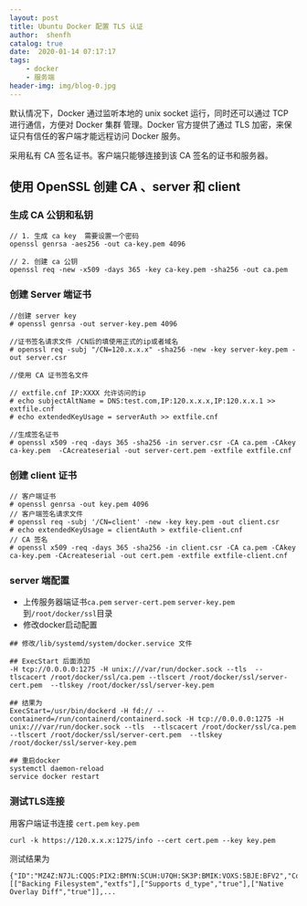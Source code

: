 ```yaml
---
layout: post
title: Ubuntu Docker 配置 TLS 认证
author:  shenfh
catalog: true
date:  2020-01-14 07:17:17
tags:
    - docker 
    - 服务端
header-img: img/blog-0.jpg
---
```



默认情况下，Docker 通过监听本地的 unix socket 运行，同时还可以通过 TCP 进行通信，方便对 Docker 集群 管理。Docker 官方提供了通过 TLS 加密，来保证只有信任的客户端才能远程访问 Docker 服务。

采用私有 CA 签名证书。客户端只能够连接到该 CA 签名的证书和服务器。

## 使用 OpenSSL 创建 CA 、server 和 client


### 生成 CA 公钥和私钥

```
// 1. 生成 ca key  需要设置一个密码
openssl genrsa -aes256 -out ca-key.pem 4096

// 2. 创建 ca 公钥
openssl req -new -x509 -days 365 -key ca-key.pem -sha256 -out ca.pem
```

### 创建 Server 端证书

```
//创建 server key
# openssl genrsa -out server-key.pem 4096

//证书签名请求文件 /CN后的填使用正式的ip或者域名
# openssl req -subj "/CN=120.x.x.x" -sha256 -new -key server-key.pem -out server.csr

//使用 CA 证书签名文件

// extfile.cnf IP:XXXX 允许访问的ip
# echo subjectAltName = DNS:test.com,IP:120.x.x.x,IP:120.x.x.1 >> extfile.cnf
# echo extendedKeyUsage = serverAuth >> extfile.cnf

//生成签名证书
# openssl x509 -req -days 365 -sha256 -in server.csr -CA ca.pem -CAkey ca-key.pem  -CAcreateserial -out server-cert.pem -extfile extfile.cnf
```


### 创建 client 证书

```
// 客户端证书
# openssl genrsa -out key.pem 4096
// 客户端签名请求文件
# openssl req -subj '/CN=client' -new -key key.pem -out client.csr
# echo extendedKeyUsage = clientAuth > extfile-client.cnf
// CA 签名
# openssl x509 -req -days 365 -sha256 -in client.csr -CA ca.pem -CAkey ca-key.pem -CAcreateserial -out cert.pem -extfile extfile-client.cnf
```

### server 端配置

* 上传服务器端证书`ca.pem` `server-cert.pem` `server-key.pem` 到`/root/docker/ssl`目录
* 修改docker启动配置

```
## 修改/lib/systemd/system/docker.service 文件

## ExecStart 后面添加
-H tcp://0.0.0.0:1275 -H unix:///var/run/docker.sock --tls  --tlscacert /root/docker/ssl/ca.pem --tlscert /root/docker/ssl/server-cert.pem  --tlskey /root/docker/ssl/server-key.pem

## 结果为
ExecStart=/usr/bin/dockerd -H fd:// --containerd=/run/containerd/containerd.sock -H tcp://0.0.0.0:1275 -H unix:///var/run/docker.sock --tls  --tlscacert /root/docker/ssl/ca.pem --tlscert /root/docker/ssl/server-cert.pem  --tlskey /root/docker/ssl/server-key.pem

## 重启docker
systemctl daemon-reload
service docker restart
```

### 测试TLS连接

用客户端证书连接 `cert.pem`  `key.pem `

```
curl -k https://120.x.x.x:1275/info --cert cert.pem --key key.pem 
```

测试结果为

```
{"ID":"MZ4Z:N7JL:CQQS:PIX2:BMYN:SCUH:U7QH:SK3P:BMIK:VOXS:5BJE:BFV2","Containers":48,"ContainersRunning":47,"ContainersPaused":0,"ContainersStopped":1,"Images":66,"Driver":"overlay2","DriverStatus":[["Backing Filesystem","extfs"],["Supports d_type","true"],["Native Overlay Diff","true"]],...
```


